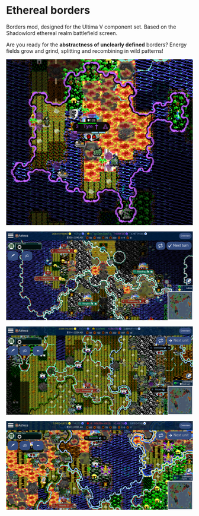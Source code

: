 # Ethereal borders
Borders mod, designed for the Ultima V component set. Based on the Shadowlord ethereal realm battlefield screen.

Are you ready for the **abstractness of unclearly defined** borders? Energy fields grow and grind, splitting and recombining in wild patterns!

![](Screenie1.png)

![](Screenie2.png)

![](Screenie3.png)

![](Screenie4.png)
